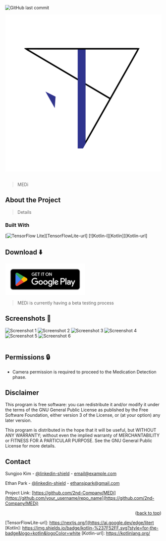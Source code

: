![GitHub last commit](https://img.shields.io/github/last-commit/stratumauth/app?style=flat)


![MEDi](./doc/icon/logo.jpeg)
<br/><br/>
>MEDi

## About the Project
> Details

### Built With
[![TensorFlow Lite][TensorFlow]][TensorFlowLite-url]
[![Kotlin-l][Kotlin]][Kotlin-url]

## Download ⬇️
[<img alt="Get it on Google Play" height="100" src="./doc/googleplay.png">]([https://play.google.com/store/apps/details?id=com.stratumauth.app](https://play.google.com/apps/testing/com.MedI))

> MEDi is currently having a beta testing process

## Screenshots 📱

![Screenshot 1](./doc/Photo/Screenshot1.jepg)
![Screenshot 2](./doc/Photo/Screenshot2.jepg)
![Screenshot 3](./doc/Photo/Screenshot3.jepg)
![Screenshot 4](./doc/Photo/Screenshot4.jepg)
![Screenshot 5](./doc/Photo/Screenshot5.jepg)
![Screenshot 6](./doc/Photo/Screenshot6.jepg)
<br/><br/>

## Permissions 🔒

* Camera permission is required to proceed to the Medication Detection phase.

## Disclaimer

This program is free software: you can redistribute it and/or modify it under the terms of the GNU General Public License as published by the Free Software Foundation, either version 3 of the License, or (at your option) any later version.

This program is distributed in the hope that it will be useful, but WITHOUT ANY WARRANTY; without even the implied warranty of MERCHANTABILITY or FITNESS FOR A PARTICULAR PURPOSE. See the GNU General Public License for more details.

<!-- CONTACT -->
## Contact

Sungjoo Kim - [@linkedin-shield](www.linkedin.com/in/sungjoo-kim-june777) - email@example.com

Ethan Park - [@linkedin-shield](https://www.linkedin.com/in/esjp/) - ethansjpark@gmail.com

Project Link: [https://github.com/2nd-Company/MEDi](https://github.com/your_username/repo_name](https://github.com/2nd-Company/MEDi)

<p align="right">(<a href="#readme-top">back to top</a>)</p>


<!-- MARKDOWN LINKS & IMAGES -->
<!-- https://www.markdownguide.org/basic-syntax/#reference-style-links -->
[license-shield]: https://img.shields.io/github/license/othneildrew/Best-README-Template.svg?style=for-the-badge
[license-url]: https://github.com/othneildrew/Best-README-Template/blob/master/LICENSE.txt
[linkedin-shield]: https://img.shields.io/badge/-LinkedIn-black.svg?style=for-the-badge&logo=linkedin&colorB=555
[product-screenshot]: images/screenshot.png
[TensorFlow]: https://img.shields.io/badge/TensorFlow-%23FF6F00.svg?style=for-the-badge&logo=TensorFlow&logoColor=white
[TensorFlowLite-url]: https://nextjs.org/](https://ai.google.dev/edge/litert
[Kotlin]: https://img.shields.io/badge/kotlin-%237F52FF.svg?style=for-the-badge&logo=kotlin&logoColor=white
[Kotlin-url]: https://kotlinlang.org/
